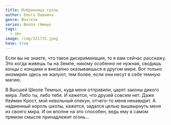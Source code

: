 ```yaml
---
title: Избранница грозы
author: Ольга Пашнина
genre: Фэнтези
series: Школа тёмных
tags:
  - 16+
image: /img/321715.jpeg
have: true
---
```

Если вы не знаете, что такое дискриминация, то я вам сейчас расскажу. Это когда живешь ты на Земле, никому особенно не нужная, сводишь концы с концами и внезапно оказываешься в другом мире. Вот только иномирян здесь не жалуют, тем более, если они несут в себе темную магию.

В Высшей Школе Темных, куда меня отправили, царят законы дикого мира. Либо ты, либо тебя. И кажется, что друзей совсем нет. Даже Кейман Крост, мой невольный опекун, отчего-то меня ненавидит. А надменный король школы, кажется, задался целью вышвырнуть меня из своего мира. И он вполне на это способен, ведь ему в самом прямом смысле принадлежит огонь...